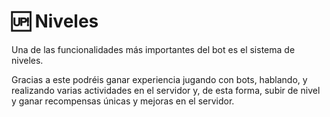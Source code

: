 # 🆙 Niveles

Una de las funcionalidades más importantes del bot es el sistema de niveles.

Gracias a este podréis ganar experiencia jugando con bots, hablando, y realizando varias actividades en el servidor y, de esta forma, subir de nivel y ganar recompensas únicas y mejoras en el servidor.
